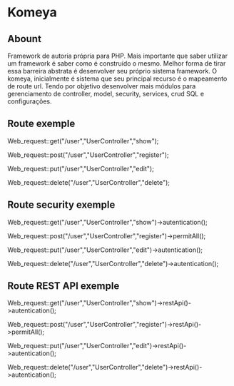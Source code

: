# Komeya

## Abount
<p>
  Framework de autoria própria para PHP. Mais importante que saber utilizar um framework é saber como é construído o mesmo. Melhor forma de tirar essa barreira abstrata é desenvolver seu próprio sistema framework. O komeya, inicialmente é sistema que seu principal recurso é o mapeamento de route url. Tendo por objetivo desenvolver mais módulos para gerenciamento de controller, model, security, services, crud SQL e configurações.

</p>

## Route exemple
<p>
Web_request::get("/user","UserController","show");
</p>
<p>
Web_request::post("/user","UserController","register");
</p>
<p>
Web_request::put("/user","UserController","edit");
</p>
<p>
Web_request::delete("/user","UserController","delete");
</p>
<p>
  
## Route security exemple

<p>
Web_request::get("/user","UserController","show")->autentication();</p>
<p>
Web_request::post("/user","UserController","register")->permitAll();
</p>
<p>
Web_request::put("/user","UserController","edit")->autentication();
</p>
<p>
Web_request::delete("/user","UserController","delete")->autentication();
</p>


## Route  REST API exemple

<p>
Web_request::get("/user","UserController","show")->restApi()->autentication();
</p>
<p>
Web_request::post("/user","UserController","register")->restApi()->permitAll();
</p>
<p>
Web_request::put("/user","UserController","edit")->restApi()->autentication();
</p>
<p>
Web_request::delete("/user","UserController","delete")->restApi()->autentication();
</p>
